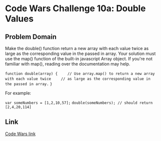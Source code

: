 # Code Wars Challenge 10a: Double Values

## Problem Domain
Make the double() function return a new array with each value twice as large as the corresponding value in the passed in array. Your solution must use the map() function of the built-in javascript Array object. If you're not familiar with map(), reading over the documentation may help.

`function double(array) {`
`    // Use array.map() to return a new array with each value twice`
`    // as large as the corresponding value in the passed in array.`
`}`

For example:

`var someNumbers = [1,2,10,57];`
`double(someNumbers); // should return [2,4,20,114]`

## Link
[Code Wars link](https://www.codewars.com/kata/use-map-to-double-the-values-in-an-array/train/javascript)